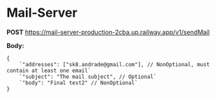 # Mail-Server

**POST** https://mail-server-production-2cba.up.railway.app/v1/sendMail

**Body:**

```
{
	`"addresses": ["sk8.andrade@gmail.com"], // NonOptional, must contain at least one email`
	`"subject": "The mail subject", // Optional`
	`"body": "Final test2" // NonOptional`
}
```
